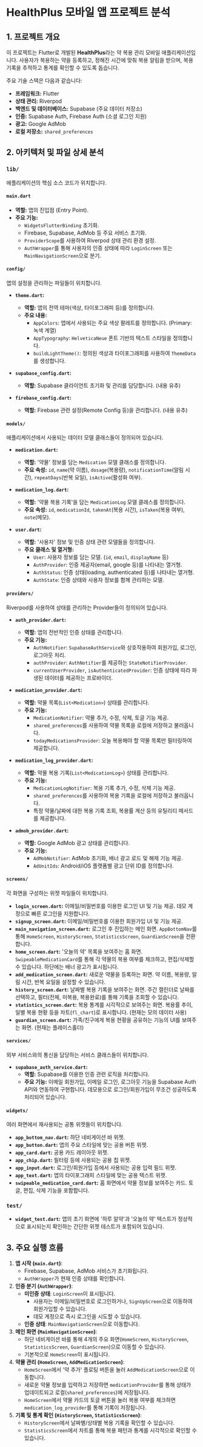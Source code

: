 # HealthPlus 모바일 앱 프로젝트 분석

## 1. 프로젝트 개요

이 프로젝트는 Flutter로 개발된 **HealthPlus**라는 약 복용 관리 모바일 애플리케이션입니다. 사용자가 복용하는 약을 등록하고, 정해진 시간에 맞춰 복용 알림을 받으며, 복용 기록을 추적하고 통계를 확인할 수 있도록 돕습니다.

주요 기술 스택은 다음과 같습니다:

- **프레임워크:** Flutter
- **상태 관리:** Riverpod
- **백엔드 및 데이터베이스:** Supabase (주요 데이터 저장소)
- **인증:** Supabase Auth, Firebase Auth (소셜 로그인 지원)
- **광고:** Google AdMob
- **로컬 저장소:** `shared_preferences`

## 2. 아키텍처 및 파일 상세 분석

### `lib/`

애플리케이션의 핵심 소스 코드가 위치합니다.

#### `main.dart`

- **역할:** 앱의 진입점 (Entry Point).
- **주요 기능:**
    - `WidgetsFlutterBinding` 초기화.
    - Firebase, Supabase, AdMob 등 주요 서비스 초기화.
    - `ProviderScope`를 사용하여 Riverpod 상태 관리 환경 설정.
    - `AuthWrapper`를 통해 사용자의 인증 상태에 따라 `LoginScreen` 또는 `MainNavigationScreen`으로 분기.

#### `config/`

앱의 설정을 관리하는 파일들이 위치합니다.

- **`theme.dart`:**
    - **역할:** 앱의 전역 테마(색상, 타이포그래피 등)를 정의합니다.
    - **주요 내용:**
        - `AppColors`: 앱에서 사용되는 주요 색상 팔레트를 정의합니다. (Primary: 녹색 계열)
        - `AppTypography`: `HelveticaNeue` 폰트 기반의 텍스트 스타일을 정의합니다.
        - `buildLightTheme()`: 정의된 색상과 타이포그래피를 사용하여 `ThemeData`를 생성합니다.

- **`supabase_config.dart`:**
    - **역할:** Supabase 클라이언트 초기화 및 관리를 담당합니다. (내용 유추)

- **`firebase_config.dart`:**
    - **역할:** Firebase 관련 설정(Remote Config 등)을 관리합니다. (내용 유추)

#### `models/`

애플리케이션에서 사용되는 데이터 모델 클래스들이 정의되어 있습니다.

- **`medication.dart`:**
    - **역할:** '약물' 정보를 담는 `Medication` 모델 클래스를 정의합니다.
    - **주요 속성:** `id`, `name`(약 이름), `dosage`(복용량), `notificationTime`(알림 시간), `repeatDays`(반복 요일), `isActive`(활성화 여부).

- **`medication_log.dart`:**
    - **역할:** '약물 복용 기록'을 담는 `MedicationLog` 모델 클래스를 정의합니다.
    - **주요 속성:** `id`, `medicationId`, `takenAt`(복용 시간), `isTaken`(복용 여부), `note`(메모).

- **`user.dart`:**
    - **역할:** '사용자' 정보 및 인증 상태 관련 모델들을 정의합니다.
    - **주요 클래스 및 열거형:**
        - `User`: 사용자 정보를 담는 모델. (`id`, `email`, `displayName` 등)
        - `AuthProvider`: 인증 제공자(email, google 등)를 나타내는 열거형.
        - `AuthStatus`: 인증 상태(loading, authenticated 등)를 나타내는 열거형.
        - `AuthState`: 인증 상태와 사용자 정보를 함께 관리하는 모델.

#### `providers/`

Riverpod를 사용하여 상태를 관리하는 Provider들이 정의되어 있습니다.

- **`auth_provider.dart`:**
    - **역할:** 앱의 전반적인 인증 상태를 관리합니다.
    - **주요 기능:**
        - `AuthNotifier`: `SupabaseAuthService`와 상호작용하여 회원가입, 로그인, 로그아웃 처리.
        - `authProvider`: `AuthNotifier`를 제공하는 `StateNotifierProvider`.
        - `currentUserProvider`, `isAuthenticatedProvider`: 인증 상태에 따라 파생된 데이터를 제공하는 프로바이더.

- **`medication_provider.dart`:**
    - **역할:** 약물 목록(`List<Medication>`) 상태를 관리합니다.
    - **주요 기능:**
        - `MedicationNotifier`: 약물 추가, 수정, 삭제, 토글 기능 제공.
        - `shared_preferences`를 사용하여 약물 목록을 로컬에 저장하고 불러옵니다.
        - `todayMedicationsProvider`: 오늘 복용해야 할 약물 목록만 필터링하여 제공합니다.

- **`medication_log_provider.dart`:**
    - **역할:** 약물 복용 기록(`List<MedicationLog>`) 상태를 관리합니다.
    - **주요 기능:**
        - `MedicationLogNotifier`: 복용 기록 추가, 수정, 삭제 기능 제공.
        - `shared_preferences`를 사용하여 복용 기록을 로컬에 저장하고 불러옵니다.
        - 특정 약물/날짜에 대한 복용 기록 조회, 복용률 계산 등의 유틸리티 메서드를 제공합니다.

- **`admob_provider.dart`:**
    - **역할:** Google AdMob 광고 상태를 관리합니다.
    - **주요 기능:**
        - `AdMobNotifier`: AdMob 초기화, 배너 광고 로드 및 해제 기능 제공.
        - `AdUnitIds`: Android/iOS 플랫폼별 광고 단위 ID를 정의합니다.

#### `screens/`

각 화면을 구성하는 위젯 파일들이 위치합니다.

- **`login_screen.dart`:** 이메일/비밀번호를 이용한 로그인 UI 및 기능 제공. 데모 계정으로 빠른 로그인을 지원합니다.
- **`signup_screen.dart`:** 이메일/비밀번호를 이용한 회원가입 UI 및 기능 제공.
- **`main_navigation_screen.dart`:** 로그인 후 진입하는 메인 화면. `AppBottomNav`를 통해 `HomeScreen`, `HistoryScreen`, `StatisticsScreen`, `GuardianScreen`을 전환합니다.
- **`home_screen.dart`:** '오늘의 약' 목록을 보여주는 홈 화면. `SwipeableMedicationCard`를 통해 각 약물의 복용 여부를 체크하고, 편집/삭제할 수 있습니다. 하단에는 배너 광고가 표시됩니다.
- **`add_medication_screen.dart`:** 새로운 약물을 등록하는 화면. 약 이름, 복용량, 알림 시간, 반복 요일을 설정할 수 있습니다.
- **`history_screen.dart`:** 날짜별 복용 기록을 보여주는 화면. 주간 캘린더로 날짜를 선택하고, 필터(전체, 미복용, 복용완료)를 통해 기록을 조회할 수 있습니다.
- **`statistics_screen.dart`:** 복용 통계를 시각적으로 보여주는 화면. 복용률 추이, 일별 복용 현황 등을 차트(`fl_chart`)로 표시합니다. (현재는 모의 데이터 사용)
- **`guardian_screen.dart`:** 가족/친구에게 복용 현황을 공유하는 기능의 UI를 보여주는 화면. (현재는 플레이스홀더)

#### `services/`

외부 서비스와의 통신을 담당하는 서비스 클래스들이 위치합니다.

- **`supabase_auth_service.dart`:**
    - **역할:** Supabase를 이용한 인증 관련 로직을 처리합니다.
    - **주요 기능:** 이메일 회원가입, 이메일 로그인, 로그아웃 기능을 Supabase Auth API와 연동하여 구현합니다. 데모용으로 로그인/회원가입이 무조건 성공하도록 처리되어 있습니다.

#### `widgets/`

여러 화면에서 재사용되는 공통 위젯들이 위치합니다.

- **`app_bottom_nav.dart`:** 하단 네비게이션 바 위젯.
- **`app_button.dart`:** 앱의 주요 스타일에 맞는 공용 버튼 위젯.
- **`app_card.dart`:** 공용 카드 레이아웃 위젯.
- **`app_chip.dart`:** 필터링 등에 사용되는 공용 칩 위젯.
- **`app_input.dart`:** 로그인/회원가입 등에서 사용되는 공용 입력 필드 위젯.
- **`app_text.dart`:** 앱의 타이포그래피 스타일에 맞는 공용 텍스트 위젯.
- **`swipeable_medication_card.dart`:** 홈 화면에서 약물 정보를 보여주는 카드. 토글, 편집, 삭제 기능을 포함합니다.

### `test/`

- **`widget_test.dart`:** 앱의 초기 화면에 '하루 알약'과 '오늘의 약' 텍스트가 정상적으로 표시되는지 확인하는 간단한 위젯 테스트가 포함되어 있습니다.

## 3. 주요 실행 흐름

1.  **앱 시작 (`main.dart`)**:
    - Firebase, Supabase, AdMob 서비스가 초기화됩니다.
    - `AuthWrapper`가 현재 인증 상태를 확인합니다.
2.  **인증 분기 (`AuthWrapper`)**:
    - **미인증 상태**: `LoginScreen`이 표시됩니다.
        - 사용자는 이메일/비밀번호로 로그인하거나, `SignUpScreen`으로 이동하여 회원가입할 수 있습니다.
        - 데모 계정으로 즉시 로그인을 시도할 수 있습니다.
    - **인증 상태**: `MainNavigationScreen`으로 이동합니다.
3.  **메인 화면 (`MainNavigationScreen`)**:
    - 하단 네비게이션 바를 통해 4개의 주요 화면(`HomeScreen`, `HistoryScreen`, `StatisticsScreen`, `GuardianScreen`)으로 이동할 수 있습니다.
    - 기본적으로 `HomeScreen`이 표시됩니다.
4.  **약물 관리 (`HomeScreen`, `AddMedicationScreen`)**:
    - `HomeScreen`에서 '약 추가' 플로팅 버튼을 눌러 `AddMedicationScreen`으로 이동합니다.
    - 새로운 약물 정보를 입력하고 저장하면 `medicationProvider`를 통해 상태가 업데이트되고 로컬(`shared_preferences`)에 저장됩니다.
    - `HomeScreen`에서 약물 카드의 토글 버튼을 눌러 복용 여부를 체크하면 `medication_log_provider`를 통해 기록이 저장됩니다.
5.  **기록 및 통계 확인 (`HistoryScreen`, `StatisticsScreen`)**:
    - `HistoryScreen`에서 날짜별/상태별 복용 기록을 확인할 수 있습니다.
    - `StatisticsScreen`에서 차트를 통해 복용 패턴과 통계를 시각적으로 확인할 수 있습니다.
